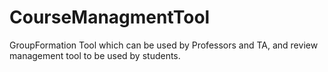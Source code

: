 # CourseManagmentTool
GroupFormation Tool which can be used by Professors and TA, and review management tool to be used by students.
